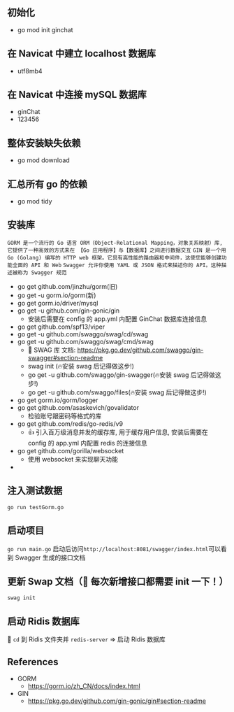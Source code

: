 ## 初始化
- go mod init ginchat


## 在 Navicat 中建立 localhost 数据库
- utf8mb4


## 在 Navicat 中连接 mySQL 数据库
- ginChat
- 123456


## 整体安装缺失依赖
- go mod download


## 汇总所有 go 的依赖
- go mod tidy


## 安装库
`GORM 是一个流行的 Go 语言 ORM（Object-Relational Mapping，对象关系映射）库, 它提供了一种高效的方式来在 【Go 应用程序】与【数据库】之间进行数据交互`
`GIN 是一个用 Go (Golang) 编写的 HTTP web 框架。它具有高性能的路由器和中间件，这使您能够创建功能全面的 API 和 Web`
`Swagger 允许你使用 YAML 或 JSON 格式来描述你的 API。这种描述被称为 Swagger 规范`
- go get github.com/jinzhu/gorm(旧)
- go get -u gorm.io/gorm(新)
- go get gorm.io/driver/mysql 
- go get -u github.com/gin-gonic/gin
  - 安装后需要在 config 的 app.yml 内配置 GinChat 数据库连接信息
- go get github.com/spf13/viper
- go get -u github.com/swaggo/swag/cd/swag 
- go get -u github.com/swaggo/swag/cmd/swag
  - 📄 SWAG 库 文档: https://pkg.go.dev/github.com/swaggo/gin-swagger#section-readme
  - swag init (🔥安装 swag 后记得做这步!)
  - go get -u github.com/swaggo/gin-swagger(🔥安装 swag 后记得做这步!)
  - go get -u github.com/swaggo/files(🔥安装 swag 后记得做这步!)
- go get gorm.io/gorm/logger
- go get github.com/asaskevich/govalidator
  - 检验账号跟密码等格式的库
- go get github.com/redis/go-redis/v9
  - 👍 引入百万级消息并发的缓存库, 用于缓存用户信息, 安装后需要在 config 的 app.yml 内配置 redis 的连接信息
- go get github.com/gorilla/websocket
  - 使用 websocket 来实现聊天功能
- <!-- - go get github.com/thedevsaddam/govalidator  -->


## 注入测试数据
`go run testGorm.go`


## 启动项目
`go run main.go`
启动后访问`http://localhost:8081/swagger/index.html`可以看到 Swagger 生成的接口文档


## 更新 Swap 文档（🌟 每次新增接口都需要 init 一下！）
`swag init`


## 启动 Ridis 数据库
🌟 `cd` 到 Ridis 文件夹并 `redis-server` => 启动 Ridis 数据库


## References
- GORM
  - https://gorm.io/zh_CN/docs/index.html
- GIN
  - https://pkg.go.dev/github.com/gin-gonic/gin#section-readme